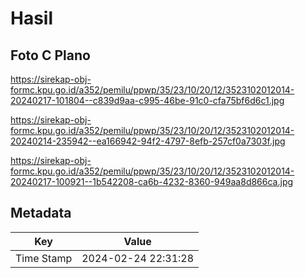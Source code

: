 # Hasil

## Foto C Plano

https://sirekap-obj-formc.kpu.go.id/a352/pemilu/ppwp/35/23/10/20/12/3523102012014-20240217-101804--c839d9aa-c995-46be-91c0-cfa75bf6d6c1.jpg

https://sirekap-obj-formc.kpu.go.id/a352/pemilu/ppwp/35/23/10/20/12/3523102012014-20240214-235942--ea166942-94f2-4797-8efb-257cf0a7303f.jpg

https://sirekap-obj-formc.kpu.go.id/a352/pemilu/ppwp/35/23/10/20/12/3523102012014-20240217-100921--1b542208-ca6b-4232-8360-949aa8d866ca.jpg


## Metadata

| Key        | Value               |
| ---------- | ------------------- |
| Time Stamp | 2024-02-24 22:31:28 |



